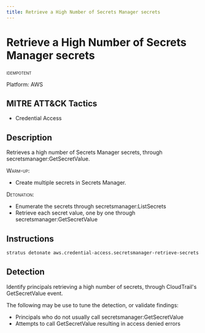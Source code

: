 ```yaml
---
title: Retrieve a High Number of Secrets Manager secrets
---
```


# Retrieve a High Number of Secrets Manager secrets


 <span class="smallcaps w3-badge w3-blue w3-round w3-text-white" title="This attack technique can be detonated multiple times">idempotent</span> 

Platform: AWS

## MITRE ATT&CK Tactics


- Credential Access

## Description


Retrieves a high number of Secrets Manager secrets, through secretsmanager:GetSecretValue.

<span style="font-variant: small-caps;">Warm-up</span>: 

- Create multiple secrets in Secrets Manager.

<span style="font-variant: small-caps;">Detonation</span>: 

- Enumerate the secrets through secretsmanager:ListSecrets
- Retrieve each secret value, one by one through secretsmanager:GetSecretValue


## Instructions

```bash title="Detonate with Stratus Red Team"
stratus detonate aws.credential-access.secretsmanager-retrieve-secrets
```
## Detection


Identify principals retrieving a high number of secrets, through CloudTrail's GetSecretValue event.

The following may be use to tune the detection, or validate findings:

- Principals who do not usually call secretsmanager:GetSecretValue
- Attempts to call GetSecretValue resulting in access denied errors

